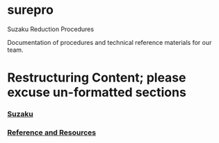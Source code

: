# surepro
Suzaku Reduction Procedures

Documentation of procedures and technical reference materials for our team.

# Restructuring Content; please excuse un-formatted sections

### [Suzaku](suzaku/index.md)  

### [Reference and Resources](docs/documentationAndTechnicalReference.md)  

